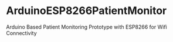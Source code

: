 # ArduinoESP8266PatientMonitor
Arduino Based Patient Monitoring Prototype with ESP8266 for Wifi Connectivity

